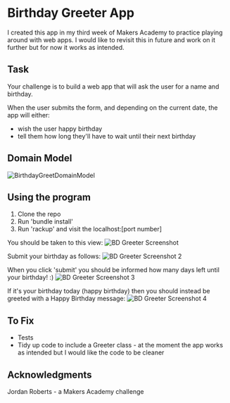 # Birthday Greeter App

I created this app in my third week of Makers Academy to practice playing around with web apps. I would like to revisit this in future and work on it further but for now it works as intended.

## Task

Your challenge is to build a web app that will ask the user for a name and birthday.

When the user submits the form, and depending on the current date, the app will either:

* wish the user happy birthday
* tell them how long they'll have to wait until their next birthday

## Domain Model

![BirthdayGreetDomainModel](https://user-images.githubusercontent.com/46907218/56830385-1c265700-685e-11e9-9954-2e433f18a321.png)

## Using the program

1. Clone the repo
2. Run 'bundle install'
3. Run 'rackup' and visit the localhost:[port number]

You should be taken to this view:
![BD Greeter Screenshot](https://user-images.githubusercontent.com/46907218/56975530-eee0ee00-6b68-11e9-9118-297658fa1496.png)

Submit your birthday as follows:
![BD Greeter Screenshot 2](https://user-images.githubusercontent.com/46907218/56975544-f3a5a200-6b68-11e9-9f8a-b4eae4491d94.png)

When you click 'submit' you should be informed how many days left until your birthday! :)
![BD Greeter Screenshot 3](https://user-images.githubusercontent.com/46907218/56975548-f607fc00-6b68-11e9-9541-7e914936bedd.png)

If it's your birthday today (happy birthday) then you should instead be greeted with a Happy Birthday message:
![BD Greeter Screenshot 4](https://user-images.githubusercontent.com/46907218/56975553-f86a5600-6b68-11e9-8247-7c0305d8f8fe.png)

## To Fix
* Tests
* Tidy up code to include a Greeter class - at the moment the app works as intended but I would like the code to be cleaner

## Acknowledgments
Jordan Roberts - a Makers Academy challenge
